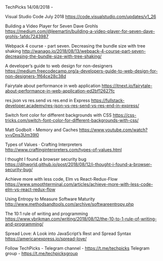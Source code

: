 TechPicks 14/08/2018 -

Visual Studio Code July 2018
https://code.visualstudio.com/updates/v1_26

Building a Video Player for Seven Dave Grohls
https://medium.com/@leemartin/building-a-video-player-for-seven-dave-grohls-1afdc7243987

Webpack 4 course - part seven. Decreasing the bundle size with tree shaking
http://wanago.io/2018/08/13/webpack-4-course-part-seven-decreasing-the-bundle-size-with-tree-shaking/

A developer’s guide to web design for non-designers
https://medium.freecodecamp.org/a-developers-guide-to-web-design-for-non-designers-1f64ce28c38d

Fairytale about performance in web application
https://itnext.io/fairytale-about-performance-in-web-application-ed2bf12627fc

res.json vs res.send vs res.end in Express
https://fullstack-developer.academy/res-json-vs-res-send-vs-res-end-in-express/

Switch font color for different backgrounds with CSS
https://css-tricks.com/switch-font-color-for-different-backgrounds-with-css/

Matt Godbolt - Memory and Caches
https://www.youtube.com/watch?v=vDns3Um39l0

Types of Values · Crafting Interpreters
http://www.craftinginterpreters.com/types-of-values.html

I thought I found a browser security bug
https://djhworld.github.io/post/2018/08/12/i-thought-i-found-a-browser-security-bug/

Achieve more with less code, Elm vs React-Redux-Flow
https://www.smoothterminal.com/articles/achieve-more-with-less-code-elm-vs-react-redux-flow

Using Entropy to Measure Software Maturity
http://www.methodsandtools.com/archive/softwareentropy.php

The 10:1 rule of writing and programming
https://www.ybrikman.com/writing/2018/08/12/the-10-to-1-rule-of-writing-and-programming/

Spread Love: A Look into JavaScript’s Rest and Spread Syntax
https://americanexpress.io/spread-love/

Follow TechPicks -
Telegram channel - https://t.me/techpicks
Telegram group - https://t.me/techpicksgroup